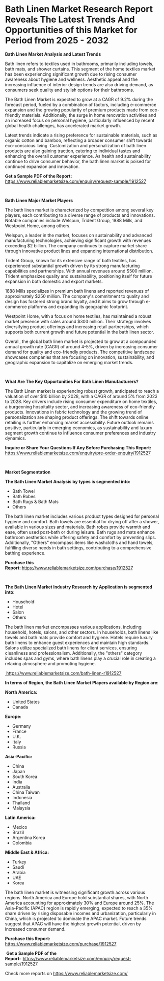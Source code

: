 <p><h1>Bath Linen Market Research Report Reveals The Latest Trends And Opportunities of this Market for Period from 2025 - 2032</h1></p><p><strong>Bath Linen Market Analysis and Latest Trends</strong></p>
<p><p>Bath linen refers to textiles used in bathrooms, primarily including towels, bath mats, and shower curtains. This segment of the home textiles market has been experiencing significant growth due to rising consumer awareness about hygiene and wellness. Aesthetic appeal and the increasing influence of interior design trends are also driving demand, as consumers seek quality and stylish options for their bathrooms.</p><p>The Bath Linen Market is expected to grow at a CAGR of 9.2% during the forecast period, fueled by a combination of factors, including e-commerce expansion and the growing popularity of premium products made from eco-friendly materials. Additionally, the surge in home renovation activities and an increased focus on personal hygiene, particularly influenced by recent global health challenges, has accelerated market growth.</p><p>Latest trends indicate a rising preference for sustainable materials, such as organic cotton and bamboo, reflecting a broader consumer shift towards eco-conscious living. Customization and personalization of bath linen products are also gaining traction, catering to individual tastes and enhancing the overall customer experience. As health and sustainability continue to drive consumer behavior, the bath linen market is poised for continued expansion and innovation.</p></p>
<p><strong>Get a Sample PDF of the Report:&nbsp;</strong> <a href="https://www.reliablemarketsize.com/enquiry/request-sample/1912527?utm_campaign=1845&utm_medium=2&utm_source=Github&utm_content=ia&utm_term=09022025&utm_id=bath-linen">https://www.reliablemarketsize.com/enquiry/request-sample/1912527</a></p>
<p>&nbsp;</p>
<p><strong>Bath Linen Major Market Players</strong></p>
<p><p>The bath linen market is characterized by competition among several key players, each contributing to a diverse range of products and innovations. Notable companies include Welspun, Trident Group, 1888 Mills, and Westpoint Home, among others.</p><p>Welspun, a leader in the market, focuses on sustainability and advanced manufacturing technologies, achieving significant growth with revenues exceeding $2 billion. The company continues to capture market share through innovative product lines and expanding international distribution.</p><p>Trident Group, known for its extensive range of bath textiles, has experienced substantial growth driven by its strong manufacturing capabilities and partnerships. With annual revenues around $500 million, Trident emphasizes quality and sustainability, positioning itself for future expansion in both domestic and export markets.</p><p>1888 Mills specializes in premium bath linens and reported revenues of approximately $250 million. The company's commitment to quality and design has fostered strong brand loyalty, and it aims to grow through e-commerce platforms and expanding its geographic footprint.</p><p>Westpoint Home, with a focus on home textiles, has maintained a robust market presence with sales around $300 million. Their strategy involves diversifying product offerings and increasing retail partnerships, which supports both current growth and future potential in the bath linen sector.</p><p>Overall, the global bath linen market is projected to grow at a compounded annual growth rate (CAGR) of around 4-5%, driven by increasing consumer demand for quality and eco-friendly products. The competitive landscape showcases companies that are focusing on innovation, sustainability, and geographic expansion to capitalize on emerging market trends.</p></p>
<p>&nbsp;</p>
<p><strong>What Are The Key Opportunities For Bath Linen Manufacturers?</strong></p>
<p><p>The Bath Linen market is experiencing robust growth, anticipated to reach a valuation of over $10 billion by 2028, with a CAGR of around 5% from 2023 to 2028. Key drivers include rising consumer expenditure on home textiles, a burgeoning hospitality sector, and increasing awareness of eco-friendly products. Innovations in fabric technology and the growing trend of personalization are shaping product offerings. The shift towards online retailing is further enhancing market accessibility. Future outlook remains positive, particularly in emerging economies, as sustainability and luxury segment growth continue to influence consumer preferences and industry dynamics.</p></p>
<p><strong>Inquire or Share Your Questions If Any Before Purchasing This Report:</strong> <a href="https://www.reliablemarketsize.com/enquiry/pre-order-enquiry/1912527?utm_campaign=1845&utm_medium=2&utm_source=Github&utm_content=ia&utm_term=09022025&utm_id=bath-linen">https://www.reliablemarketsize.com/enquiry/pre-order-enquiry/1912527</a></p>
<p>&nbsp;</p>
<p><strong>Market Segmentation</strong></p>
<p><strong>The Bath Linen Market Analysis by types is segmented into:</strong></p>
<p><ul><li>Bath Towel</li><li>Bath Robes</li><li>Bath Rugs & Bath Mats</li><li>Others</li></ul></p>
<p><p>The bath linen market includes various product types designed for personal hygiene and comfort. Bath towels are essential for drying off after a shower, available in various sizes and materials. Bath robes provide warmth and ease, often used post-bath or during leisure. Bath rugs and mats enhance bathroom aesthetics while offering safety and comfort by preventing slips. Additionally, "Others" encompass items like washcloths and hand towels, fulfilling diverse needs in bath settings, contributing to a comprehensive bathing experience.</p></p>
<p><strong>Purchase this Report:&nbsp;</strong><a href="https://www.reliablemarketsize.com/purchase/1912527?utm_campaign=1845&utm_medium=2&utm_source=Github&utm_content=ia&utm_term=09022025&utm_id=bath-linen">https://www.reliablemarketsize.com/purchase/1912527</a></p>
<p>&nbsp;</p>
<p><strong>The Bath Linen Market Industry Research by Application is segmented into:</strong></p>
<p><ul><li>Household</li><li>Hotel</li><li>Salon</li><li>Others</li></ul></p>
<p><p>The bath linen market encompasses various applications, including household, hotels, salons, and other sectors. In households, bath linens like towels and bath mats provide comfort and hygiene. Hotels require luxury bath linens to enhance guest experiences and maintain high standards. Salons utilize specialized bath linens for client services, ensuring cleanliness and professionalism. Additionally, the "others" category includes spas and gyms, where bath linens play a crucial role in creating a relaxing atmosphere and promoting hygiene.</p></p>
<p><a href="https://www.reliablemarketsize.com/bath-linen-r1912527?utm_campaign=1845&utm_medium=2&utm_source=Github&utm_content=ia&utm_term=09022025&utm_id=bath-linen">&nbsp;https://www.reliablemarketsize.com/bath-linen-r1912527</a></p>
<p><strong>In terms of Region, the Bath Linen Market Players available by Region are:</strong></p>
<p>
    <p> <strong> North America: </strong>
        <ul>
            <li>United States</li>
            <li>Canada</li>
        </ul>
        </p> 
    <p> <strong> Europe: </strong>
        <ul>
            <li>Germany</li>
            <li>France</li>
            <li>U.K.</li>
            <li>Italy</li>
            <li>Russia</li>
        </ul>
        </p> 
    <p> <strong> Asia-Pacific: </strong>
        <ul>
            <li>China</li>
            <li>Japan</li>
            <li>South Korea</li>
            <li>India</li>
            <li>Australia</li>
            <li>China Taiwan</li>
            <li>Indonesia</li>
            <li>Thailand</li>
            <li>Malaysia</li>
        </ul>
        </p> 
    <p> <strong> Latin America: </strong>
        <ul>
            <li>Mexico</li>
            <li>Brazil</li>
            <li>Argentina Korea</li>
            <li>Colombia</li>
        </ul>
        </p> 
    <p> <strong> Middle East & Africa: </strong>
        <ul>
            <li>Turkey</li>
            <li>Saudi</li>
            <li>Arabia</li>
            <li>UAE</li>
            <li>Korea</li>
        </ul>
    </p>
    </p>
<p><p>The bath linen market is witnessing significant growth across various regions. North America and Europe hold substantial shares, with North America accounting for approximately 30% and Europe around 25%. The Asia-Pacific (APAC) region is rapidly emerging, expected to reach a 35% share driven by rising disposable incomes and urbanization, particularly in China, which is projected to dominate the APAC market. Future trends suggest that APAC will have the highest growth potential, driven by increased consumer demand.</p></p>
<p><strong>Purchase this Report: </strong><a href="https://www.reliablemarketsize.com/purchase/1912527?utm_campaign=1845&utm_medium=2&utm_source=Github&utm_content=ia&utm_term=09022025&utm_id=bath-linen">https://www.reliablemarketsize.com/purchase/1912527</a></p>
<p>&nbsp;<strong>Get a Sample PDF of the Report:&nbsp;&nbsp;</strong><a href="https://www.reliablemarketsize.com/enquiry/request-sample/1912527?utm_campaign=1845&utm_medium=2&utm_source=Github&utm_content=ia&utm_term=09022025&utm_id=bath-linen">https://www.reliablemarketsize.com/enquiry/request-sample/1912527</a></p>
<p><strong></strong></p>
<p>Check more reports on <a href="https://www.reliablemarketsize.com/?utm_campaign=1845&utm_medium=2&utm_source=Github&utm_content=ia&utm_term=09022025&utm_id=bath-linen">https://www.reliablemarketsize.com/</a></p>